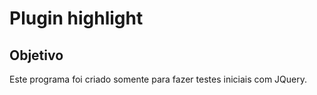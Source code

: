 # Plugin highlight

## Objetivo

Este programa foi criado somente para fazer testes iniciais com JQuery.